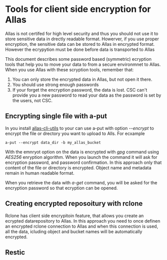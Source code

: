 # Tools for client side encryption for Allas

Allas is not certifed for high level security and thus you should not use it to store sensitive data in drectly readable format.
Howerver, if you use proper encryption, the sensitive data can be stored to Allas in encrypted format. However the ecrypytion must
be done before data is transported to Allas

This document describes some password based (symmetric) ecryption tools that help you to move your data to from a secure environmnet 
to Allas. When you use Allas with these scryption tools, remember that:
   1. You can only store the encrypted data in Allas, but not open it there. 
   2. You should use strong enough passwords
   3. If your forget the encryption password, the data is lost. 
      CSC can't provide you a new password to read your data  as the password is set by the users, not CSC.
   
   
  ## Encrypting single file with a-put
  
In you install [allas-cli-utils](https://github.com/CSCfi/allas-cli-utils/) to your can use a-put with option _--encrypt_ to encrypt the file or drectory you want to upload to Alls. For ecxample
 
```text
a-put --encrypt data_dir -b my_allas_bucket
``` 
With the emnryot option on the data is encrypted with _gpg_ command using _AES256_ enryption algorithm. When you launch the command it will ask for encryption password, and password confirmation. In this approach only that content of the file or directory is encrypted. Object name and metadata remain in human readable format. 

When you retrieve the data with _a-get_ command, you will be asked for the encryption password so that ecryption can be opened.

 ## Creating encrypted reposoitury with rclone
 
 Rclone has client side encrypitoin feature, that allows you create an ecrypted datarepository to Allas. In this approach you need to once definen an encrypted rclone connection to Allas and when this connection is used, all the data, icluding object and bucket names will be automatically encrypted.
 
 
 ## Restic

